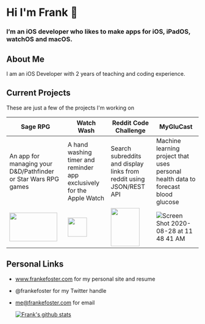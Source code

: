 # Hi I'm Frank 👋

### I’m an iOS developer who likes to make apps for iOS, iPadOS, watchOS and macOS. 

## About Me
I am an iOS Developer with 2 years of teaching and coding experience. 

## Current Projects
These are just a few of the projects I'm working on

| Sage RPG                                                                                                                                                                                      | Watch Wash                                                                                                        | Reddit Code Challenge                                                                                                                        | MyGluCast                                                                                                                                      |
|-----------------------------------------------------------------------------------------------------------------------------------------------------------------------------------------------|-------------------------------------------------------------------------------------------------------------------|----------------------------------------------------------------------------------------------------------------------------------------------|------------------------------------------------------------------------------------------------------------------------------------------------|
| An app for managing your D&D/Pathfinder or Star Wars RPG games                                                                                                                                | A hand washing timer and reminder app exclusively for the Apple Watch                                             | Search subreddits and display links from reddit using JSON/REST API                                                                          | Machine learning project that uses personal health data to forecast blood glucose                                                              |
| <img src="https://user-images.githubusercontent.com/42280875/91604728-0a5a3580-e924-11ea-925a-04660df502ac.png" width ="125" height = "75"> | <img src="https://user-images.githubusercontent.com/42280875/81124319-fa889280-8ee9-11ea-8dd4-aa692c39a96b.png" width="50" height = "50"> | <img src="https://user-images.githubusercontent.com/42280875/90965544-d7282a00-e47d-11ea-9f99-dadfcb32f620.png" width ="75" height = "100"> | ![Screen Shot 2020-08-28 at 11 48 41 AM](https://user-images.githubusercontent.com/42280875/91604952-7a68bb80-e924-11ea-9381-dfc9ff01f99b.png) |

## Personal Links

- www.frankefoster.com for my personal site and resume
- @frankefoster for my Twitter handle
- me@frankefoster.com for email


  [![Frank's github stats](https://github-readme-stats.vercel.app/api?username=analogpotato&show_icons=true&theme=algolia)](https://github.com/anuraghazra/github-readme-stats)






<!--
**analogpotato/analogpotato** is a ✨ _special_ ✨ repository because its `README.md` (this file) appears on your GitHub profile.

Here are some ideas to get you started:

- 🔭 I’m currently working on ...
- 🌱 I’m currently learning ...
- 👯 I’m looking to collaborate on ...
- 🤔 I’m looking for help with ...
- 💬 Ask me about ...
- 📫 How to reach me: ...
- 😄 Pronouns: ...
- ⚡ Fun fact: ...
-->
